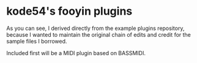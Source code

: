 # kode54's fooyin plugins

As you can see, I derived directly from the example plugins repository, because I wanted to maintain the original chain of edits and credit for the sample files I borrowed.

Included first will be a MIDI plugin based on BASSMIDI.